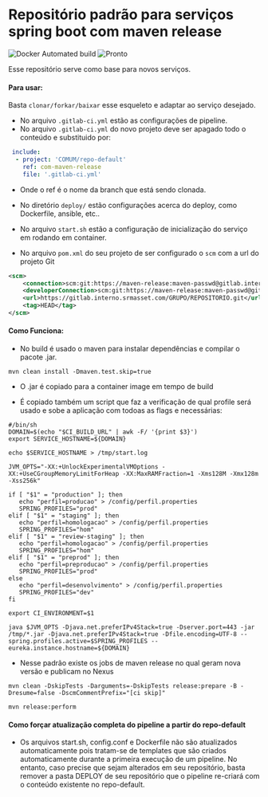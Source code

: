 # Repositório padrão para serviços spring boot com maven release

![Docker Automated build](https://img.shields.io/docker/automated/jrottenberg/ffmpeg.svg) ![Pronto](https://img.shields.io/badge/Ready-ok-green.svg)

Esse  repositório serve como base para novos serviços.

#### Para usar:
Basta `clonar/forkar/baixar` esse esqueleto e adaptar ao serviço desejado. 

* No arquivo `.gitlab-ci.yml` estão as configurações de pipeline.
* No arquivo `.gitlab-ci.yml` do novo projeto deve ser apagado todo o conteúdo e substituido por:

```yml
 include:
  - project: 'COMUM/repo-default'
    ref: com-maven-release 
    file: '.gitlab-ci.yml'
```
* Onde o ref é o nome da branch que está sendo clonada.

* No diretório `deploy/` estão configurações acerca do deploy, como Dockerfile, ansible, etc..

* No arquivo `start.sh` estão a configuração de inicialização do serviço em rodando em container.

* No arquivo `pom.xml` do seu projeto de ser configurado o `scm` com a url do projeto Git
```xml
<scm>
    <connection>scm:git:https://maven-release:maven-passwd@gitlab.interno.srmasset.com/GRUPO/REPOSITORIO.git</connection>
    <developerConnection>scm:git:https://maven-release:maven-passwd@gitlab.interno.srmasset.com/GRUPO/REPOSITORIO.git</developerConnection>
    <url>https://gitlab.interno.srmasset.com/GRUPO/REPOSITORIO.git</url>
    <tag>HEAD</tag>
</scm>

```
#### Como Funciona:

* No build é usado o maven para instalar dependências e compilar o pacote .jar.
```shell
mvn clean install -Dmaven.test.skip=true
```
* O .jar é copiado para a container image em tempo de build

* É copiado também um script que faz a verificação de qual profile será usado e sobe a aplicação com todoas as flags e necessárias:
```shell
#/bin/sh
DOMAIN=$(echo "$CI_BUILD_URL" | awk -F/ '{print $3}')
export SERVICE_HOSTNAME=${DOMAIN}

echo $SERVICE_HOSTNAME > /tmp/start.log

JVM_OPTS="-XX:+UnlockExperimentalVMOptions -XX:+UseCGroupMemoryLimitForHeap -XX:MaxRAMFraction=1 -Xms128M -Xmx128m -Xss256k"

if [ "$1" = "production" ]; then
   echo "perfil=producao" > /config/perfil.properties
   SPRING_PROFILES="prod"
elif [ "$1" = "staging" ]; then
   echo "perfil=homologacao" > /config/perfil.properties
   SPRING_PROFILES="hom"
elif [ "$1" = "review-staging" ]; then
   echo "perfil=homologacao" > /config/perfil.properties
   SPRING_PROFILES="hom"
elif [ "$1" = "preprod" ]; then
   echo "perfil=preproducao" > /config/perfil.properties
   SPRING_PROFILES="prod"
else
   echo "perfil=desenvolvimento" > /config/perfil.properties
   SPRING_PROFILES="dev"
fi

export CI_ENVIRONMENT=$1

java $JVM_OPTS -Djava.net.preferIPv4Stack=true -Dserver.port=443 -jar /tmp/*.jar -Djava.net.preferIPv4Stack=true -Dfile.encoding=UTF-8 --spring.profiles.active=$SPRING_PROFILES --eureka.instance.hostname=${DOMAIN}

```

* Nesse padrão existe os jobs de maven release no qual geram nova versão e publicam no Nexus
```shell
mvn clean -DskipTests -Darguments=-DskipTests release:prepare -B -Dresume=false -DscmCommentPrefix="[ci skip]"
```

```shell
mvn release:perform
```

#### Como forçar atualização completa do pipeline a partir do repo-default
* Os arquivos start.sh, config.conf e Dockerfile não são atualizados automaticamente pois tratam-se de templates que são criados automaticamente durante a primeira execução de um pipeline.
No entanto, caso precise que sejam alterados em seu repositório, basta remover a pasta DEPLOY de seu repositório que o pipeline re-criará com o conteúdo existente no repo-default.

